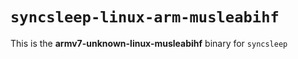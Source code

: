 # `syncsleep-linux-arm-musleabihf`

This is the **armv7-unknown-linux-musleabihf** binary for `syncsleep`

